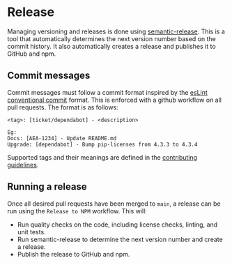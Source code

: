 # Release

Managing versioning and releases is done using [semantic-release](https://semantic-release.gitbook.io/semantic-release/). This is a tool that automatically determines the next version number based on the commit history. It also automatically creates a release and publishes it to GitHub and npm.

## Commit messages

Commit messages must follow a commit format inspired by the [esLint conventional commit](https://github.com/conventional-changelog/conventional-changelog/tree/master/packages/conventional-changelog-eslint) format. This is enforced with a github workflow on all pull requests. The format is as follows:

```text
<tag>: [ticket/dependabot] - <description>

Eg:
Docs: [AEA-1234] - Update README.md
Upgrade: [dependabot] - Bump pip-licenses from 4.3.3 to 4.3.4
```

Supported tags and their meanings are defined in the [contributing guidelines](https://github.com/NHSDigital/nhs-fhir-middy-error-handler/blob/main/CONTRIBUTING.md).

## Running a release

Once all desired pull requests have been merged to `main`, a release can be run using the `Release to NPM` workflow. This will:

- Run quality checks on the code, including license checks, linting, and unit tests.
- Run semantic-release to determine the next version number and create a release.
- Publish the release to GitHub and npm.
